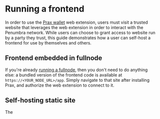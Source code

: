 # Running a frontend

In order to use the [Prax wallet] web extension, users must visit a trusted
website that leverages the web extension in order to interact with the Penumbra network.
While users can choose to grant access to website run by a party they trust,
this guide demonstrates how a user can self-host a frontend for use by themselves and others.

## Frontend embedded in fullnode

If you're already [running a fullnode](./running-node.md), then you don't need to do anything else:
a bundled version of the frontend code is available at `https://<YOUR_NODE_URL>/app`. Simply navigate
to that site after installing Prax, and authorize the web extension to connect to it.

## Self-hosting static site

The 



[Prax wallet]: https://chromewebstore.google.com/detail/prax-wallet/lkpmkhpnhknhmibgnmmhdhgdilepfghe
